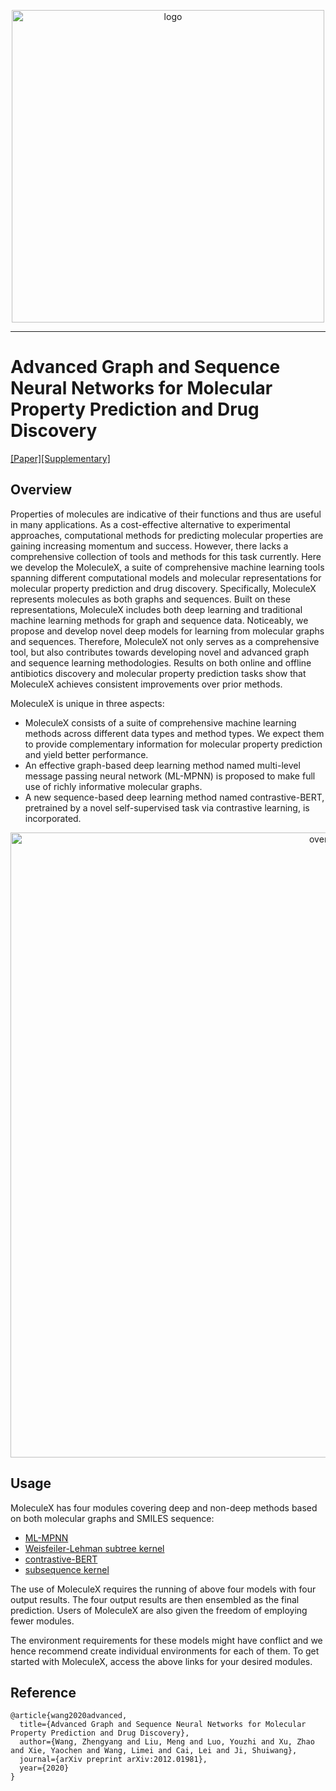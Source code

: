 <p align="center">
<img src="https://github.com/divelab/MoleculeX/blob/master/imgs/MX-logo_2.jpg" width="500" class="center" alt="logo"/>
    <br/>
</p>

------

# Advanced Graph and Sequence Neural Networks for Molecular Property Prediction and Drug Discovery
[[Paper]](https://arxiv.org/abs/2012.01981)[[Supplementary]](https://documentcloud.adobe.com/link/track?uri=urn:aaid:scds:US:d0ca85d1-c6f9-428b-ae2b-c3bf3257196d#pageNum=1)

## Overview

Properties of molecules are indicative of their functions and thus are useful in many applications. As a cost-effective alternative to experimental approaches, computational methods for predicting molecular properties are gaining increasing momentum and success. However, there lacks a comprehensive collection of tools and methods for this task currently. Here we develop the MoleculeX, a suite of comprehensive machine learning tools spanning different computational models and molecular representations for molecular property prediction and drug discovery. Specifically, MoleculeX represents molecules as both graphs and sequences. Built on these representations, MoleculeX includes both deep learning and traditional machine learning methods for graph and sequence data. Noticeably, we propose and develop novel deep models for learning from molecular graphs and sequences. Therefore, MoleculeX not only serves as a comprehensive tool, but also contributes towards developing novel and advanced graph and sequence learning methodologies. Results on both online and offline antibiotics discovery and molecular property prediction tasks show that MoleculeX achieves consistent improvements over prior methods.

MoleculeX is unique in three aspects:

* MoleculeX consists of a suite of comprehensive machine learning methods across different data types and method types. We expect them to provide complementary information for molecular property prediction and yield better performance. 
* An effective graph-based deep learning method named multi-level message passing neural network (ML-MPNN) is proposed to make full use of richly informative molecular graphs.
* A new sequence-based deep learning method named contrastive-BERT, pretrained by a novel self-supervised task via contrastive learning, is incorporated.

<p align="center">
<img src="https://github.com/divelab/MoleculeX/blob/master/imgs/overview.png" width="1000" class="center" alt="overview"/>
    <br/>
</p>

## Usage

MoleculeX has four modules covering deep and non-deep methods based on both molecular graphs and SMILES sequence:
* [ML-MPNN](https://github.com/divelab/MoleculeX/tree/master/moleculex/graph)
* [Weisfeiler-Lehman subtree kernel](https://github.com/divelab/MoleculeX/tree/master/moleculex/kernels)
* [contrastive-BERT](https://github.com/divelab/MoleculeX/tree/master/moleculex/sequence)
* [subsequence kernel](https://github.com/divelab/MoleculeX/tree/master/moleculex/kernels)

The use of MoleculeX requires the running of above four models with four output results. The four output results are then ensembled as the final prediction. Users of MoleculeX are also given the freedom of employing fewer modules.

The environment requirements for these models might have conflict and we hence recommend create individual environments for each of them. To get started with MoleculeX, access the above links for your desired modules.

## Reference
```
@article{wang2020advanced,
  title={Advanced Graph and Sequence Neural Networks for Molecular Property Prediction and Drug Discovery},
  author={Wang, Zhengyang and Liu, Meng and Luo, Youzhi and Xu, Zhao and Xie, Yaochen and Wang, Limei and Cai, Lei and Ji, Shuiwang},
  journal={arXiv preprint arXiv:2012.01981},
  year={2020}
}
```

